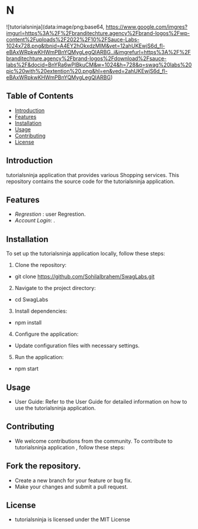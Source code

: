 # N

![tutorialsninja](data:image/png;base64, https://www.google.com/imgres?imgurl=https%3A%2F%2Fbranditechture.agency%2Fbrand-logos%2Fwp-content%2Fuploads%2F2022%2F10%2FSauce-Labs-1024x728.png&tbnid=A4EY2hOkxdzMIM&vet=12ahUKEwjS6d_fl-eBAxWRpkwKHWmPBnYQMygLegQIARBG..i&imgrefurl=https%3A%2F%2Fbranditechture.agency%2Fbrand-logos%2Fdownload%2Fsauce-labs%2F&docid=BnYRa6wPlBkuCM&w=1024&h=728&q=swag%20labs%20pic%20with%20extention%20.png&hl=en&ved=2ahUKEwjS6d_fl-eBAxWRpkwKHWmPBnYQMygLegQIARBG)
## Table of Contents

- [Introduction](#introduction)
- [Features](#features)
- [Installation](#installation)
- [Usage](#usage)
- [Contributing](#contributing)
- [License](#license)

## Introduction

 tutorialsninja application that provides various Shopping services. This repository contains the source code for the tutorialsninja application.

## Features

- *Regrestion* : user Regrestion.
- *Account Login*: .




## Installation

To set up the tutorialsninja application locally, follow these steps:

1. Clone the repository:
*   git clone https://github.com/SohilaIbrahem/SwagLabs.git
2. Navigate to the project directory:
*   cd SwagLabs
3. Install dependencies:
*   npm install
4. Configure the application:

* Update configuration files with necessary settings.
5. Run the application:
*   npm start

## Usage
* User Guide: Refer to the User Guide for detailed information on how to use the tutorialsninja application.

## Contributing
* We welcome contributions from the community. To contribute to tutorialsninja application , follow these steps:

## Fork the repository.
* Create a new branch for your feature or bug fix.
* Make your changes and submit a pull request.

## License
* tutorialsninja is licensed under the MIT License